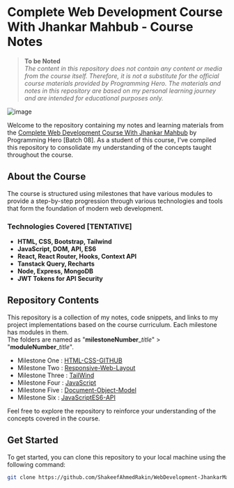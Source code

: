# Complete Web Development Course With Jhankar Mahbub - Course Notes

> **To be Noted**<br>
> _The content in this repository does not contain any content or media from the course itself. Therefore, it is not a substitute for the official course materials provided by Programming Hero. The materials and notes in this repository are based on my personal learning journey and are intended for educational purposes only._

![image](https://github.com/ShakeefAhmedRakin/WebDevelopment-JhankarMahbub/assets/112527326/b62607bc-c2c2-45ee-a9f1-b2acb742ce02)

Welcome to the repository containing my notes and learning materials from the <a href="https://web.programming-hero.com/course-details">Complete Web Development Course With Jhankar Mahbub</a> by Programming Hero [Batch 08].
As a student of this course, I've compiled this repository to consolidate my understanding of the concepts taught throughout the course.

## About the Course

The course is structured using milestones that have various modules to provide a step-by-step progression through various technologies and tools that form the foundation of modern web development.

### Technologies Covered [TENTATIVE]

- **HTML, CSS, Bootstrap, Tailwind**
- **JavaScript, DOM, API, ES6**
- **React, React Router, Hooks, Context API**
- **Tanstack Query, Recharts**
- **Node, Express, MongoDB**
- **JWT Tokens for API Security**

## Repository Contents

This repository is a collection of my notes, code snippets, and links to my project implementations based on the course curriculum. Each milestone has modules in them. <br>
The folders are named as "**milestoneNumber**__title_" > "**moduleNumber**__title_". <br>

- Milestone One : [HTML-CSS-GITHUB](https://github.com/ShakeefAhmedRakin/WebDevelopment-JhankarMahbub/blob/main/1_HTML_CSS_GITHUB/summary.md)
- Milestone Two : [Responsive-Web-Layout](https://github.com/ShakeefAhmedRakin/WebDevelopment-JhankarMahbub/blob/main/2_Responsive_Web_Layout/summary.md)
- Milestone Three : [TailWind](https://github.com/ShakeefAhmedRakin/WebDevelopment-JhankarMahbub/blob/main/3_TailWind/summary.md)
- Milestone Four : [JavaScript](https://github.com/ShakeefAhmedRakin/WebDevelopment-JhankarMahbub/blob/main/4_Javascript/summary.md)
- Milestone Five : [Document-Object-Model](https://github.com/ShakeefAhmedRakin/WebDevelopment-JhankarMahbub/blob/main/5_DOM/summary.md)
- Milestone Six : [JavaScriptES6-API](https://github.com/ShakeefAhmedRakin/WebDevelopment-JhankarMahbub/blob/main/6_JavaScriptES6_API/summary.md)


Feel free to explore the repository to reinforce your understanding of the concepts covered in the course.

## Get Started

To get started, you can clone this repository to your local machine using the following command:

```bash
git clone https://github.com/ShakeefAhmedRakin/WebDevelopment-JhankarMahbub.git
```
